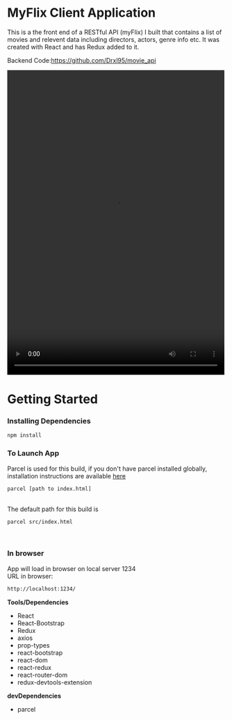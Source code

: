 # MyFlix Client Application
This is a the front end of a RESTful API (myFlix) I built that contains a list of movies and relevent data including directors, actors, genre info etc.  It was created with React and has Redux added to it.  

Backend Code:https://github.com/Drxl95/movie_api

<video id="video" width="500px" height="700px" controls autoplay>
                <source src="media/myFlix-Iphone-LiveDemo.mp4" type="video/mp4">
                <source src="media/myFlix-Iphone-LiveDemo.ogg" type="video/ogg">
                    Your browser does not support the video tag.
                </video>

# Getting Started

### Installing Dependencies
```sh
npm install
```


### To Launch App <br>
Parcel is used for this build, if you don't have parcel installed globally, installation instructions are available [here](https://parceljs.org/getting_started.html)<br>
```sh
parcel [path to index.html]
```
<br>
The default path for this build is<br>

```sh
parcel src/index.html
```
<br>

### In browser
App will load in browser on local server 1234<br>
URL in browser:<br>
```sh
http://localhost:1234/
```


__Tools/Dependencies__ 
 - React 
 - React-Bootstrap 
 - Redux
 - axios
 - prop-types
 - react-bootstrap
 - react-dom
 - react-redux
 - react-router-dom
 - redux-devtools-extension

 __devDependencies__
 - parcel

 
